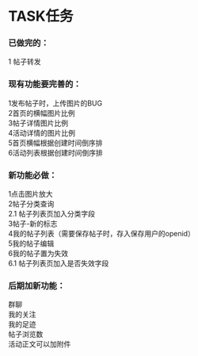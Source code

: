 # TASK任务
### 已做完的：
1 帖子转发

### 现有功能要完善的：
1发布帖子时，上传图片的BUG<br>
2首页的横幅图片比例 <br>
3帖子详情图片比例<br>
4活动详情的图片比例<br>
5首页横幅根据创建时间倒序排 <br>
6活动列表根据创建时间倒序排 <br>

### 新功能必做：
1点击图片放大 <br>
2帖子分类查询 <br>
2.1 帖子列表页加入分类字段 <br>
3帖子-新的标志 <br>
4我的帖子列表（需要保存帖子时，存入保存用户的openid） <br>
5我的帖子编辑 <br>
6我的帖子置为失效 <br>
6.1 帖子列表页加入是否失效字段


### 后期加新功能：
群聊 <br>
我的关注 <br>
我的足迹 <br>
帖子浏览数 <br>
活动正文可以加附件 <br>


